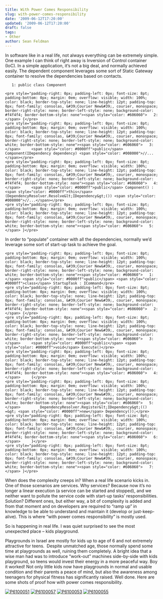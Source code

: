```yaml
---
title: With Power Comes Responsibility
slug: with-power-comes-responsibility
date: '2009-06-12T17:20:00'
updated: '2009-06-12T17:20:00'
draft: false
tags:
- Other
author: Sean Feldman
---
```



In software like in a real life, not always everything can be extremely simple. One example I can think of right away is Inversion of Control container (IoC). In a simple application, it’s not a big deal, and normally achieved easily. The dependent component leverages some sort of Static Gateway container to resolve the dependencies based on contacts.

 
```
   1: public class Component
```
```
<pre style="padding-right: 0px; padding-left: 0px; font-size: 8pt; padding-bottom: 0px; margin: 0em; overflow: visible; width: 100%; color: black; border-top-style: none; line-height: 12pt; padding-top: 0px; font-family: consolas, &#39;Courier New&#39;, courier, monospace; border-right-style: none; border-left-style: none; background-color: #f4f4f4; border-bottom-style: none"><span style="color: #606060">   2:</span> {</pre>
<pre style="padding-right: 0px; padding-left: 0px; font-size: 8pt; padding-bottom: 0px; margin: 0em; overflow: visible; width: 100%; color: black; border-top-style: none; line-height: 12pt; padding-top: 0px; font-family: consolas, &#39;Courier New&#39;, courier, monospace; border-right-style: none; border-left-style: none; background-color: white; border-bottom-style: none"><span style="color: #606060">   3:</span>     <span style="color: #0000ff">public</span> Component(IDependency dependency) <span style="color: #008000">//...</span></pre>
<pre style="padding-right: 0px; padding-left: 0px; font-size: 8pt; padding-bottom: 0px; margin: 0em; overflow: visible; width: 100%; color: black; border-top-style: none; line-height: 12pt; padding-top: 0px; font-family: consolas, &#39;Courier New&#39;, courier, monospace; border-right-style: none; border-left-style: none; background-color: #f4f4f4; border-bottom-style: none"><span style="color: #606060">   4:</span>     <span style="color: #0000ff">public</span> Component() : <span style="color: #0000ff">this</span>(DependencyResolver.Resolve&lt;IDependency&gt;()) <span style="color: #008000">//...</span></pre>
<pre style="padding-right: 0px; padding-left: 0px; font-size: 8pt; padding-bottom: 0px; margin: 0em; overflow: visible; width: 100%; color: black; border-top-style: none; line-height: 12pt; padding-top: 0px; font-family: consolas, &#39;Courier New&#39;, courier, monospace; border-right-style: none; border-left-style: none; background-color: white; border-bottom-style: none"><span style="color: #606060">   5:</span> }</pre>
```

In order to “populate” container with all the dependencies, normally we’d leverage some sort of start-up task to achieve the goal.

```
<pre style="padding-right: 0px; padding-left: 0px; font-size: 8pt; padding-bottom: 0px; margin: 0em; overflow: visible; width: 100%; color: black; border-top-style: none; line-height: 12pt; padding-top: 0px; font-family: consolas, &#39;Courier New&#39;, courier, monospace; border-right-style: none; border-left-style: none; background-color: white; border-bottom-style: none"><span style="color: #606060">   1:</span> <span style="color: #0000ff">public</span> <span style="color: #0000ff">class</span> StartupTask : ICommand</pre>
<pre style="padding-right: 0px; padding-left: 0px; font-size: 8pt; padding-bottom: 0px; margin: 0em; overflow: visible; width: 100%; color: black; border-top-style: none; line-height: 12pt; padding-top: 0px; font-family: consolas, &#39;Courier New&#39;, courier, monospace; border-right-style: none; border-left-style: none; background-color: #f4f4f4; border-bottom-style: none"><span style="color: #606060">   2:</span> {</pre>
<pre style="padding-right: 0px; padding-left: 0px; font-size: 8pt; padding-bottom: 0px; margin: 0em; overflow: visible; width: 100%; color: black; border-top-style: none; line-height: 12pt; padding-top: 0px; font-family: consolas, &#39;Courier New&#39;, courier, monospace; border-right-style: none; border-left-style: none; background-color: white; border-bottom-style: none"><span style="color: #606060">   3:</span>     <span style="color: #0000ff">public</span> <span style="color: #0000ff">void</span> Execute()</pre>
<pre style="padding-right: 0px; padding-left: 0px; font-size: 8pt; padding-bottom: 0px; margin: 0em; overflow: visible; width: 100%; color: black; border-top-style: none; line-height: 12pt; padding-top: 0px; font-family: consolas, &#39;Courier New&#39;, courier, monospace; border-right-style: none; border-left-style: none; background-color: #f4f4f4; border-bottom-style: none"><span style="color: #606060">   4:</span>     {</pre>
<pre style="padding-right: 0px; padding-left: 0px; font-size: 8pt; padding-bottom: 0px; margin: 0em; overflow: visible; width: 100%; color: black; border-top-style: none; line-height: 12pt; padding-top: 0px; font-family: consolas, &#39;Courier New&#39;, courier, monospace; border-right-style: none; border-left-style: none; background-color: white; border-bottom-style: none"><span style="color: #606060">   5:</span>         DependencyResolver.Register&lt;IDependency&gt;(() =&gt; <span style="color: #0000ff">new</span> Dependency());</pre>
<pre style="padding-right: 0px; padding-left: 0px; font-size: 8pt; padding-bottom: 0px; margin: 0em; overflow: visible; width: 100%; color: black; border-top-style: none; line-height: 12pt; padding-top: 0px; font-family: consolas, &#39;Courier New&#39;, courier, monospace; border-right-style: none; border-left-style: none; background-color: #f4f4f4; border-bottom-style: none"><span style="color: #606060">   6:</span>     }</pre>
<pre style="padding-right: 0px; padding-left: 0px; font-size: 8pt; padding-bottom: 0px; margin: 0em; overflow: visible; width: 100%; color: black; border-top-style: none; line-height: 12pt; padding-top: 0px; font-family: consolas, &#39;Courier New&#39;, courier, monospace; border-right-style: none; border-left-style: none; background-color: white; border-bottom-style: none"><span style="color: #606060">   7:</span> }</pre>
```

When does the complexity creeps in? When a real life scenario kicks in. One of those scenarios are services. Why services? Because now it’s no longer a linear execution (a service can be started and stopped), and we neither want to pollute the service code with start-up tasks’ responsibilities. Solution? Different ones, but either way, a bit of complexity is added and from that moment and on developers are required to “ramp up” in knowledge to be able to understand and maintain it (develop or just-keep-alive). This is where “with power comes responsibility” is mostly used.

So is happening in real life. I was quiet surprised to see the most unexpected place – kids playground.

Playgrounds in Israel are mostly for kids up to age of 6 and not extremely attractive for teens.  Despite unmatched age, those normally spend some time at playgrounds as well, ruining them completely. A bright idea that a wise man had was to introduce “work-out” machines side-by-side with kids playground, so teens would invest their energy in a more peaceful way. Boy it worked! Not only little kids now have playgrounds in normal and usable condition and their parents a peace of mind, but also the awareness among teenagers for physical fitness has significantly raised. Well done. Here are some shots of proof how with power comes responsibility.

[![P6100051](https://aspblogs.blob.core.windows.net/media/sfeldman/Media/P6100051_thumb_516EFAAC.jpg "P6100051")](https://aspblogs.blob.core.windows.net/media/sfeldman/Media/P6100051_590A8FE6.jpg) [![P6100057](https://aspblogs.blob.core.windows.net/media/sfeldman/Media/P6100057_thumb_73F2ED8D.jpg "P6100057")](https://aspblogs.blob.core.windows.net/media/sfeldman/Media/P6100057_669D0054.jpg) [![P6100053](https://aspblogs.blob.core.windows.net/media/sfeldman/Media/P6100053_thumb_4936C116.jpg "P6100053")](https://aspblogs.blob.core.windows.net/media/sfeldman/Media/P6100053_7B4EAD3A.jpg) [![P6100055](https://aspblogs.blob.core.windows.net/media/sfeldman/Media/P6100055_thumb_7B0E1606.jpg "P6100055")](https://aspblogs.blob.core.windows.net/media/sfeldman/Media/P6100055_49DF7740.jpg)


